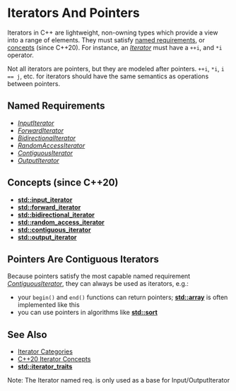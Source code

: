 # Iterators And Pointers

Iterators in C++ are lightweight, non-owning types which provide a view into a range of elements.
They must satisfy [named requirements](https://en.cppreference.com/w/cpp/named_req), or
[concepts](https://en.cppreference.com/w/cpp/language/constraints#Concepts) (since C++20).
For instance, an *[Iterator](https://en.cppreference.com/w/cpp/named_req/Iterator)*
must have a `++i`, and `*i` operator.

Not all iterators are pointers, but they are modeled after pointers.
`++i`, `*i`, `i == j`, etc. for iterators should have the same semantics as operations between pointers.

<!-- inline -->
## Named Requirements
- *[InputIterator](https://en.cppreference.com/w/cpp/named_req/InputIterator)*
- *[ForwardIterator](https://en.cppreference.com/w/cpp/named_req/ForwardIterator)*
- *[BidirectionalIterator](https://en.cppreference.com/w/cpp/named_req/BidirectionalIterator)*
- *[RandomAccessIterator](https://en.cppreference.com/w/cpp/named_req/RandomAccessIterator)*
- *[ContiguousIterator](https://en.cppreference.com/w/cpp/named_req/ContiguousIterator)*
- *[OutputIterator](https://en.cppreference.com/w/cpp/named_req/OutputIterator)*

<!-- inline -->
## Concepts (since C++20)
- **[std::input_iterator](https://en.cppreference.com/w/cpp/iterator/input_iterator)**
- **[std::forward_iterator](https://en.cppreference.com/w/cpp/iterator/forward_iterator)**
- **[std::bidirectional_iterator](https://en.cppreference.com/w/cpp/iterator/bidirectional_iterator)**
- **[std::random_access_iterator](https://en.cppreference.com/w/cpp/iterator/random_access_iterator)**
- **[std::contiguous_iterator](https://en.cppreference.com/w/cpp/iterator/contiguous_iterator)**
- **[std::output_iterator](https://en.cppreference.com/w/cpp/iterator/output_iterator)**

## Pointers Are Contiguous Iterators

Because pointers satisfy the most capable named requirement
*[ContiguousIterator](https://en.cppreference.com/w/cpp/named_req/ContiguousIterator)*,
they can always be used as iterators, e.g.:
- your `begin()` and `end()` functions can return pointers;
**[std::array](https://en.cppreference.com/w/cpp/container/array)**
is often implemented like this
- you can use pointers in algorithms like **[std::sort](https://en.cppreference.com/w/cpp/algorithm/sort)**

## See Also
- [Iterator Categories](https://en.cppreference.com/w/cpp/iterator)
- [C++20 Iterator Concepts](https://en.cppreference.com/w/cpp/iterator#C.2B.2B20_iterator_concepts)
- **[std::iterator_traits](https://en.cppreference.com/w/cpp/iterator/iterator_traits)**

<!-- footer -->
Note: The Iterator named req. is only used as a base for Input/OutputIterator